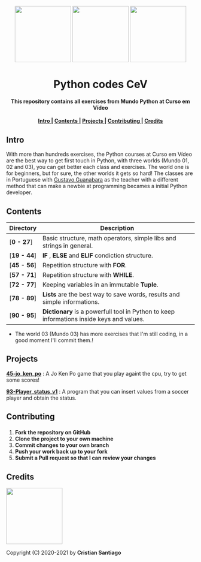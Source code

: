 <p align = 'center' > 
  <img src="https://user-images.githubusercontent.com/75224625/114810660-ef3d1880-9d82-11eb-8729-235e323b8c6d.png" width = 150> 
  <img src="https://user-images.githubusercontent.com/75224625/114810809-3deab280-9d83-11eb-9aa0-a5e42fcb696c.png" width = 150>  
  <img src="https://user-images.githubusercontent.com/75224625/114810886-61156200-9d83-11eb-8ad2-cb44d9b84d23.png " width = 150>
</p>


<h1 align='center'> Python codes CeV</h1>

<h4 align='center'>This repository contains all exercises from Mundo Python at Curso em Vídeo </h4>


<p align= 'center'> 
  <b>
    <a href ='#intro' > Intro </a>|
    <a href ='#contents' > Contents </a>|
    <a href ='#project' > Projects </a>|
    <a href ='#contribute'>Contributing </a>|
    <a href ='#credits' > Credits </a>
  </b>
</p>

<h2>
  <a name="intro">Intro </a> 
</h2>


  With more than hundreds exercises, the Python courses at Curso em Vídeo are the best way to get first touch in Python, with three worlds (Mundo 01, 02 and 03), you can get better each class and exercises. The world one is for beginners, but for sure, the other worlds it gets so hard! The classes are in Portuguese with  [Gustavo Guanabara](https://github.com/gustavoguanabara) as the teacher with a different method that can make a newbie at programming becames a initial Python developer.



<h2>
  <a name="contents">Contents </a> 
</h2>


Directory | Description
----------|-------------------------------------------
[**0 - 27**]| Basic structure, math operators, simple libs and strings in general.
[**19 - 44**]| **IF** , **ELSE** and **ELIF** condiction structure.
[**45 - 56**]| Repetition structure with **FOR**.
[**57 - 71**]| Repetition structure with **WHILE**.
[**72 - 77**]| Keeping variables in an immutable **Tuple**.
[**78 - 89**]| **Lists** are the best way to save words, results and simple informations.
[**90 - 95**]| **Dictionary** is a powerfull tool in Python to keep informations inside keys and values.

* The world 03 (Mundo 03) has more exercises that I'm still coding, in a good moment I'll commit them.!


<h2>
  <a name="project">Projects </a> 
</h2>

[**45-jo_ken_po**](https://github.com/engcristian/Python/blob/main/Python-codes-CeV/45-jo_ken_po.py) : A Jo Ken Po game that you play againt the cpu, try to get some scores!

[**93-Player_status_v1**](https://github.com/engcristian/Python/blob/main/Python-codes-CeV/93-Player_status_v1.py) : A program that you can insert values from a soccer player and obtain the status.
<h2>

  <a name="contribute">Contributing </a> 
</h2>


1. **Fork the repository on GitHub**
2. **Clone the project to your own machine**
3. **Commit changes to your own branch**
4. **Push your work back up to your fork**
5. **Submit a Pull request so that I can review your changes**

<h2>
  <a name="credits">Credits </a> 
</h2>
<a href = 'https://www.cursoemvideo.com' align='center'> <img src="https://user-images.githubusercontent.com/75224625/114814326-57dbc380-9d8a-11eb-97d4-0ac6cf30b68f.png" width = 150> </a>


Copyright (C) 2020-2021 by **Cristian Santiago** 
